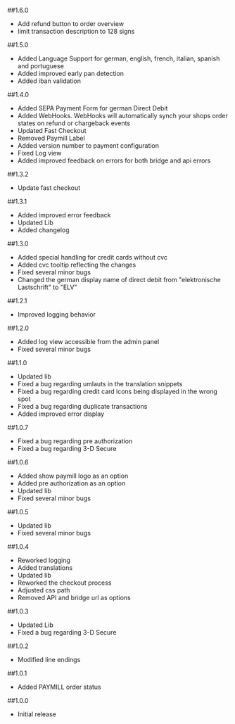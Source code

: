 ##1.6.0
* Add refund button to order overview
* limit transaction description to 128 signs

##1.5.0
* Added Language Support for german, english, french, italian, spanish and portuguese
* Added improved early pan detection
* Added iban validation

##1.4.0
* Added SEPA Payment Form for german Direct Debit
* Added WebHooks. WebHooks will automatically synch your shops order states on refund or chargeback events
* Updated Fast Checkout
* Removed Paymill Label
* Added version number to payment configuration
* Fixed Log view
* Added improved feedback on errors for both bridge and api errors

##1.3.2
* Update fast checkout

##1.3.1
* Added improved error feedback
* Updated Lib
* Added changelog

##1.3.0
* Added special handling for credit cards without cvc
* Added cvc tooltip reflecting the changes
* Fixed several minor bugs
* Changed the german display name of direct debit from "elektronische Lastschrift" to "ELV"

##1.2.1
* Improved logging behavior

##1.2.0
* Added log view accessible from the admin panel
* Fixed several minor bugs

##1.1.0
* Updated lib
* Fixed a bug regarding umlauts in the translation snippets
* Fixed a bug regarding credit card icons being displayed in the wrong spot
* Fixed a bug regarding duplicate transactions
* Added improved error display

##1.0.7
* Fixed a bug regarding pre authorization
* Fixed a bug regarding 3-D Secure

##1.0.6
* Added show paymill logo as an option
* Added pre authorization as an option
* Updated lib
* Fixed several minor bugs

##1.0.5
* Updated lib
* Fixed several minor bugs

##1.0.4
* Reworked logging
* Added translations
* Updated lib
* Reworked the checkout process
* Adjusted css path
* Removed API and bridge url as options

##1.0.3
* Updated Lib
* Fixed a bug regarding 3-D Secure

##1.0.2
* Modified line endings

##1.0.1
* Added PAYMILL order status

##1.0.0
* Initial release